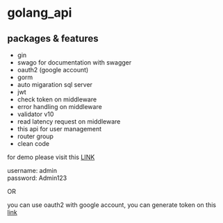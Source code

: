 # golang_api

## packages & features
- gin
- swago for documentation with swagger
- oauth2 (google account)
- gorm
- auto migaration sql server
- jwt
- check token on middleware
- error handling on middleware
- validator v10
- read latency request on middleware
- this api for user management
- router group
- clean code

for demo please visit this [LINK](https://golang-api-6ej0.onrender.com/swagger/index.html)

username: admin <br>
password: Admin123

OR 

you can use oauth2 with google account, you can generate token on this [link](https://golang-api-6ej0.onrender.com/api/v1/auth/external/google)
